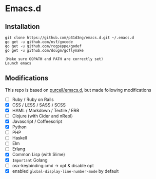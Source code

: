# Emacs.d 

## Installation

```
git clone https://github.com/p31d3ng/emacs.d.git ~/.emacs.d
go get -u github.com/nsf/gocode
go get -u github.com/rogpeppe/godef
go get -u github.com/dougm/goflymake

(Make sure GOPATH and PATH are correctly set)
Launch emacs

```

## Modifications

This repo is based on [purcell/emacs.d](https://github.com/purcell/emacs.d), but made following modifications

- [ ] Ruby / Ruby on Rails
- [x] CSS / LESS / SASS / SCSS
- [x] HAML / Markdown / Textile / ERB
- [ ] Clojure (with Cider and nRepl)
- [x] Javascript / Coffeescript
- [x] Python
- [ ] PHP
- [ ] Haskell
- [ ] Elm
- [ ] Erlang
- [x] Common Lisp (with Slime)
- [x] `Important` Golang
- [ ] osx-keybinding cmd -> opt & disable opt
- [x] enabled `global-display-line-number-mode` by default
